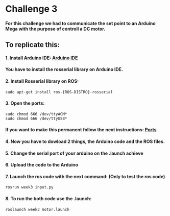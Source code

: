 # Challenge 3

#### For this challenge we had to communicate the set point to an Arduino Mega with the purpose of controll a DC motor.

## To replicate this:
#### 1. Install Arduino IDE: [Arduino IDE](https://www.arduino.cc/en/software)
#### You have to install the rosserial library on Arduino IDE.

#### 2. Install Rosserial library on ROS:
```
sudo apt-get install ros-{ROS-DISTRO}-rosserial
```
#### 3. Open the ports:
```
sudo chmod 666 /dev/ttyACM*
sudo chmod 666 /dev/ttyUSB*
```
#### If you want to make this permanent follow the next instructions: [Ports](https://askubuntu.com/questions/58119/changing-permissions-on-serial-port)

#### 4. Now you have to dowload 2 things, the Arduino code and the ROS files.

#### 5. Change the serial port of your arduino on the .launch achieve

#### 6. Upload the code to the Arduino

#### 7. Launch the ros code with the next command: (Only to test the ros code)
```
rosrun week3 input.py
```
#### 8. To run the both code use the .launch:
```
roslaunch week3 motor.launch
```

